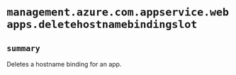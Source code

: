 # `management.azure.com.appservice.webapps.deletehostnamebindingslot`

## `summary`
Deletes a hostname binding for an app.


